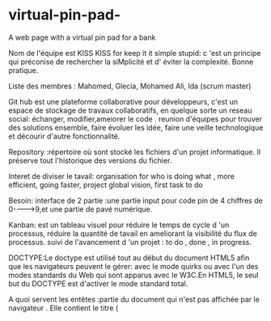 # virtual-pin-pad-
A web page with a virtual pin pad for a bank

Nom de  l'équipe est KISS
KISS for keep it it simple stupid: c 'est un principe qui préconise de rechercher la siMplicité et d' éviter la complexité. Bonne pratique.

Liste des membres : Mahomed, Glecia, Mohamed Ali, Ida (scrum master)

Git hub est une plateforme collaborative pour développeurs, c'est un espace de stockage de travaux collaboratifs, en quelque sorte un reseau social: échanger, modifier,ameiorer le code .
reunion d'équipes pour trouver des solutions ensemble, faire évoluer les idée, faire une veille technologique et décourir d'autre fonctionnalité.

Repository :répertoire où sont stocké les fichiers d'un projet informatique. Il préserve tout l'historique des versions du fichier.

Interet de diviser le tavail: organisation for who is doing what , more efficient, going faster, project global vision, first task to do

Besoin: interface de 2 partie :une partie input pour code pin de 4 chiffres de 0---->9,et une partie de pavé numérique.

Kanban: est un tableau visuel pour réduire le temps de cycle d 'un processus,  réduire la quantité de tavail en ameliorant la visibilité du flux de processus. suivi de  l'avancement d 'un projet : to do , done , in progress. 

DOCTYPE:Le doctype est utilisé tout au début du document HTML5 afin que les navigateurs peuvent le gérer: avec le mode quirks ou avec l'un des modes standards du Web  qui sont apparus avec le W3C.En HTML5, le seul but du DOCTYPE est d'activer le mode standard total.


A quoi servent les entêtes :partie du document qui n'est pas affichée par le navigateur . Elle contient  le titre (<title>) de la page, des liens aux CSS , des liens  et des méta-données.
  
A quoi sert l’entête « meta viewport »:La balise meta name= "viewport" a été créée pour nous permettre de reprendre le contrôle du viewport et notamment de sa taille pour qu'il soit adaptable aux différents type d'appareils.
L’élément HTML meta est utilisé pour définir des métadonnées pour un document HTML.
viewport : Permettre d’indiquer comment le navigateur doit afficher la page sur différents appareils.
  
Pourquoi est-il recommandé d’avoir les styles dans un fichier à part? sépaer le contenue du style qui lui est appliqué,  clareté, permet à plusieurs pages d'utiliser le meme style a lieu de les copier à chaque page.

Expliquer le modèle de boîtes en CSS :  En CSS, tout élément est inclus dans une boîte. La Comprehesion  le fonctionnement de ces boîtes est essentiel pour maîtriser la mise en page CSS ainsi que le positionement des éléments d'une page HTML.En CSS, il existe deux type de boîtes : les boîtes en bloc et les boites en ligne qui sont appliquées par défaut et suivent le normal flow. On peut les definir par: width, heiht,margin, padding, position.
  
Qu’est-ce qu’un sélecteur CSS ?  désigne les éléments d'un document concernés par la règle css. Les éléments  auront le style spécifié par la règle qui leur est appliqué.
On peut selectionner un element comme P, une classe avec un .suivi du nom de la classe , un ID avec un #suivi du nom de l'ID, combiner les selecteur et leur attribuer les       propriétées qu'on veut appliquer.
  
  
Qu’est-ce qu’une propriété CSS ? C'est une d éclaration de style dont la valeur détermine la propriété attribué à un sélecteur afin de se comporter selon une certaine apparence comme ue couleur, la taille, le comportement etc...
  
SKETCH
  
<img src=
  "https://user-images.githubusercontent.com/94375010/141975756-3b57e888-1f6f-4dcc-b5bb-0e2edbea8abf.jpg" width="200px"> 

 Wireframe: du sketch ----> wireframe
  logiciel utilisé: MockFlow
  ![wireframe](https://user-images.githubusercontent.com/94375010/141993288-a156d642-1882-4d81-bbe7-fadd444c8f3f.png)
  
  Cette étape permet d'illustrer le sketch afin d'avoir une apparence la plus proche possible. c'est une étape qui doit etre validé par le PO avant de passer au html/css.
  
  Liste des principaux liens utilisés pour s’aider à réaliser la maquette HTML/CSS: https://developer.mozilla.org/fr/ , https://www.w3.org/ ,https://css-tricks.com/archives/.
  
  


